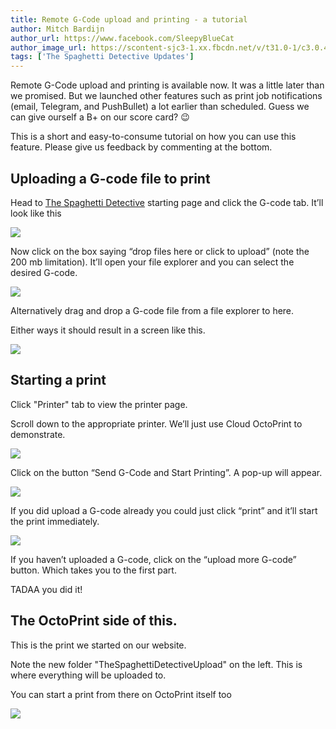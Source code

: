 ```yaml
---
title: Remote G-Code upload and printing - a tutorial
author: Mitch Bardijn
author_url: https://www.facebook.com/SleepyBlueCat
author_image_url: https://scontent-sjc3-1.xx.fbcdn.net/v/t31.0-1/c3.0.480.480a/p480x480/30051793_10212220411287521_371651864893343373_o.jpg?_nc_cat=111&_nc_ohc=PSK7bD8DeY0AQlZ9SJETUg41DJaPF3n2HOUh9gxBwKISEuD6RKDKKV0RQ&_nc_ht=scontent-sjc3-1.xx&_nc_tp=1&oh=1ce79826f69eb4a9a5a5925c10b689e2&oe=5EABFCC4
tags: ['The Spaghetti Detective Updates']
---
```


Remote G-Code upload and printing is available now. It was a little later than we promised. But we launched other features such as print job notifications (email, Telegram, and PushBullet) a lot earlier than scheduled. Guess we can give ourself a B+ on our score card? 😉

This is a short and easy-to-consume tutorial on how you can use this feature. Please give us feedback by commenting at the bottom.

<!--truncate-->

## Uploading a G-code file to print

Head to [The Spaghetti Detective](https://app.obico.io/) starting page and click the G-code tab. It’ll look like this

![](/img/blogs/remote-print-1.png)

Now click on the box saying “drop files here or click to upload” (note the 200 mb limitation). It’ll open your file explorer and you can select the desired G-code.

![](/img/blogs/remote-print-2.png)

Alternatively drag and drop a G-code file from a file explorer to here.

Either ways it should result in a screen like this.

![](/img/blogs/remote-print-3.png)

## Starting a print

Click "Printer" tab to view the printer page.

Scroll down to the appropriate printer. We’ll just use Cloud OctoPrint to demonstrate.

![](/img/blogs/remote-print-4.png)

Click on the button “Send G-Code and Start Printing”. A pop-up will appear.

![](/img/blogs/remote-print-5.png)

If you did upload a G-code already you could just click “print” and it’ll start the print immediately.

![](/img/blogs/remote-print-6.png)

If you haven’t uploaded a G-code, click on the “upload more G-code” button. Which takes you to the first part.

TADAA you did it!

## The OctoPrint side of this.

This is the print we started on our website.

Note the new folder "TheSpaghettiDetectiveUpload" on the left. This is where everything will be uploaded to.

You can start a print from there on OctoPrint itself too

![](/img/blogs/remote-print-7.png)
